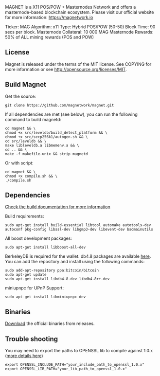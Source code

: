 
MAGNET is a X11 POS/POW + Masternodes Network and offers a masternode-based blockchain ecosystem.
Please visit our official website for more information: https://magnetwork.io

Ticker: MAG
Algorithm: x11
Type: Hybrid POS/POW (50-50)
Block Time: 90 secs per block.
Masternode Collateral: 10 000 MAG
Masternode Rewards: 50% of ALL mining rewards (POS and POW)

License
-------

Magnet is released under the terms of the MIT license. See COPYING for more information or see http://opensource.org/licenses/MIT.

Build Magnet
-------------

Get the source:

    git clone https://github.com/magnetwork/magnet.git

If all dependencies are met (see below), you can run the following command to build magnetd:

    cd magnet && \
    chmod +x src/leveldb/build_detect_platform && \
    chmod +x src/secp256k1/autogen.sh && \
    cd src/leveldb && \
    make libleveldb.a libmemenv.a && \
    cd .. && \
    make -f makefile.unix && strip magnetd
    
Or with script:    
    
    cd magnet && \
    chmod +x compile.sh && \
    ./compile.sh
    
Dependencies
------------

[Check the build documentation for more information](doc/build-unix.md)

Build requirements:

    sudo apt-get install build-essential libtool automake autotools-dev autoconf pkg-config libssl-dev libgmp3-dev libevent-dev bsdmainutils
    
All boost development packages:
    
    sudo apt-get install libboost-all-dev    

BerkeleyDB is required for the wallet. db4.8 packages are available [here](https://launchpad.net/~bitcoin/+archive/bitcoin).
You can add the repository and install using the following commands:

    sudo add-apt-repository ppa:bitcoin/bitcoin
    sudo apt-get update
    sudo apt-get install libdb4.8-dev libdb4.8++-dev
    
 miniupnpc for UPnP Support:

    sudo apt-get install libminiupnpc-dev
    
Binaries
-------------

[Download](https://github.com/magnetwork/magnet/releases) the official binaries from releases.

Trouble shooting
-------------

You may need to export the paths to OPENSSL lib to compile against 1.0.x ([more details here](https://github.com/magnetwork/magnet/issues/3#issuecomment-353893826))

    export OPENSSL_INCLUDE_PATH="your_include_path_to_openssl_1.0.x"
    export OPENSSL_LIB_PATH="your_lib_path_to_openssl_1.0.x"

